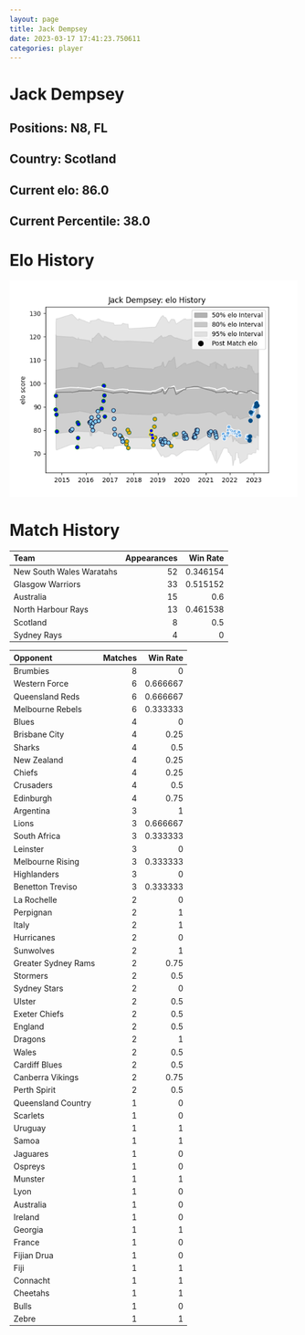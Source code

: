 ```yaml
---  
layout: page  
title: Jack Dempsey  
date: 2023-03-17 17:41:23.750611  
categories: player  
---
```

# Jack Dempsey

## Positions: N8, FL

## Country: Scotland

## Current elo: 86.0

## Current Percentile: 38.0

# Elo History


![elo history](history_JackDempsey.png)
# Match History


| Team                     |   Appearances |   Win Rate |
|:-------------------------|--------------:|-----------:|
| New South Wales Waratahs |            52 |   0.346154 |
| Glasgow Warriors         |            33 |   0.515152 |
| Australia                |            15 |   0.6      |
| North Harbour Rays       |            13 |   0.461538 |
| Scotland                 |             8 |   0.5      |
| Sydney Rays              |             4 |   0        |

| Opponent            |   Matches |   Win Rate |
|:--------------------|----------:|-----------:|
| Brumbies            |         8 |   0        |
| Western Force       |         6 |   0.666667 |
| Queensland Reds     |         6 |   0.666667 |
| Melbourne Rebels    |         6 |   0.333333 |
| Blues               |         4 |   0        |
| Brisbane City       |         4 |   0.25     |
| Sharks              |         4 |   0.5      |
| New Zealand         |         4 |   0.25     |
| Chiefs              |         4 |   0.25     |
| Crusaders           |         4 |   0.5      |
| Edinburgh           |         4 |   0.75     |
| Argentina           |         3 |   1        |
| Lions               |         3 |   0.666667 |
| South Africa        |         3 |   0.333333 |
| Leinster            |         3 |   0        |
| Melbourne Rising    |         3 |   0.333333 |
| Highlanders         |         3 |   0        |
| Benetton Treviso    |         3 |   0.333333 |
| La Rochelle         |         2 |   0        |
| Perpignan           |         2 |   1        |
| Italy               |         2 |   1        |
| Hurricanes          |         2 |   0        |
| Sunwolves           |         2 |   1        |
| Greater Sydney Rams |         2 |   0.75     |
| Stormers            |         2 |   0.5      |
| Sydney Stars        |         2 |   0        |
| Ulster              |         2 |   0.5      |
| Exeter Chiefs       |         2 |   0.5      |
| England             |         2 |   0.5      |
| Dragons             |         2 |   1        |
| Wales               |         2 |   0.5      |
| Cardiff Blues       |         2 |   0.5      |
| Canberra Vikings    |         2 |   0.75     |
| Perth Spirit        |         2 |   0.5      |
| Queensland Country  |         1 |   0        |
| Scarlets            |         1 |   0        |
| Uruguay             |         1 |   1        |
| Samoa               |         1 |   1        |
| Jaguares            |         1 |   0        |
| Ospreys             |         1 |   0        |
| Munster             |         1 |   1        |
| Lyon                |         1 |   0        |
| Australia           |         1 |   0        |
| Ireland             |         1 |   0        |
| Georgia             |         1 |   1        |
| France              |         1 |   0        |
| Fijian Drua         |         1 |   0        |
| Fiji                |         1 |   1        |
| Connacht            |         1 |   1        |
| Cheetahs            |         1 |   1        |
| Bulls               |         1 |   0        |
| Zebre               |         1 |   1        |
